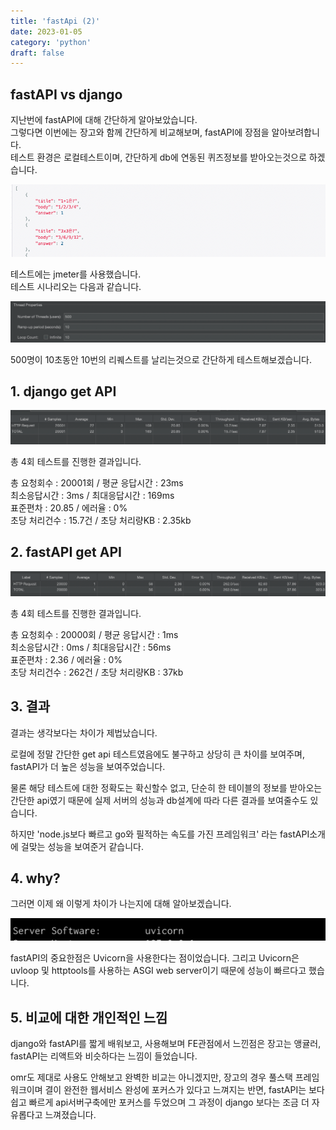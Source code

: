 ```yaml
---
title: 'fastApi (2)'
date: 2023-01-05
category: 'python'
draft: false
---
```


## fastAPI vs django

지난번에 fastAPI에 대해 간단하게 알아보았습니다.  
그렇다면 이번에는 장고와 함께 간단하게 비교해보며, fastAPI에 장점을 알아보려합니다.  
테스트 환경은 로컬테스트이며, 간단하게 db에 연동된 퀴즈정보를 받아오는것으로 하겠습니다.

![ex_screenshot](/content/python/fast_4.png)

테스트에는 jmeter를 사용했습니다.  
테스트 시나리오는 다음과 같습니다.

![ex_screenshot](/content/python/fast_5.png)

500명이 10초동안 10번의 리퀘스트를 날리는것으로 간단하게 테스트해보겠습니다.

## 1. django get API

![ex_screenshot](/content/python/fast_6.png)

총 4회 테스트를 진행한 결과입니다.

총 요청회수 : 20001회 / 평균 응답시간 : 23ms  
최소응답시간 : 3ms / 최대응답시간 : 169ms  
표준편차 : 20.85 / 에러율 : 0%  
초당 처리건수 : 15.7건 / 초당 처리량KB : 2.35kb

## 2. fastAPI get API

![ex_screenshot](/content/python/fast_7.png)

총 4회 테스트를 진행한 결과입니다.

총 요청회수 : 20000회 / 평균 응답시간 : 1ms  
최소응답시간 : 0ms / 최대응답시간 : 56ms  
표준편차 : 2.36 / 에러율 : 0%  
초당 처리건수 : 262건 / 초당 처리량KB : 37kb

## 3. 결과

결과는 생각보다는 차이가 제법났습니다.

로컬에 정말 간단한 get api 테스트였음에도 불구하고 상당히 큰 차이를 보여주며, fastAPI가 더 높은 성능을 보여주었습니다.

물론 해당 테스트에 대한 정확도는 확신할수 없고, 단순히 한 테이블의 정보를 받아오는 간단한 api였기 때문에 실제 서버의 성능과 db설계에 따라 다른 결과를 보여줄수도 있습니다.

하지만 'node.js보다 빠르고 go와 필적하는 속도를 가진 프레임워크' 라는 fastAPI소개에 걸맞는 성능을 보여준거 같습니다.

## 4. why?

그러면 이제 왜 이렇게 차이가 나는지에 대해 알아보겠습니다.

![ex_screenshot](/content/python/fast_8.png)

fastAPI의 중요한점은 Uvicorn을 사용한다는 점이었습니다. 그리고 Uvicorn은 uvloop 및 httptools를 사용하는 ASGI web server이기 때문에 성능이 빠르다고 했습니다.

## 5. 비교에 대한 개인적인 느낌

django와 fastAPI를 짧게 배워보고, 사용해보며 FE관점에서 느낀점은 장고는 앵귤러, fastAPI는 리액트와 비슷하다는 느낌이 들었습니다.

omr도 제대로 사용도 안해보고 완벽한 비교는 아니겠지만, 장고의 경우 풀스택 프레임워크이며 결이 완전한 웹서비스 완성에 포커스가 있다고 느껴지는 반면, fastAPI는 보다 쉽고 빠르게 api서버구축에만 포커스를 두었으며 그 과정이 django 보다는 조금 더 자유롭다고 느껴졌습니다.
